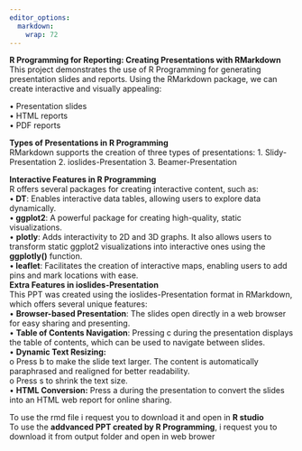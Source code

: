 ```yaml
---
editor_options: 
  markdown: 
    wrap: 72
---
```


<b>R Programming for Reporting: Creating Presentations with
RMarkdown</b> This project demonstrates the use of R Programming for
generating presentation slides and reports. Using the RMarkdown package,
we can create interactive and visually appealing:<br/>

• Presentation slides<br/> • HTML reports<br/> • PDF reports

<b>Types of Presentations in R Programming</b><br/> RMarkdown supports
the creation of three types of presentations: 1. Slidy-Presentation 2.
ioslides-Presentation 3. Beamer-Presentation<br/>

<b>Interactive Features in R Programming</b><br/> R offers several
packages for creating interactive content, such as:<br/> •<b> DT</b>:
Enables interactive data tables, allowing users to explore data
dynamically.<br/> •<b> ggplot2</b>: A powerful package for creating
high-quality, static visualizations.<br/> • <b>plotly</b>: Adds
interactivity to 2D and 3D graphs. It also allows users to transform
static ggplot2 visualizations into interactive ones using the
<b>ggplotly()</b> function.<br/> •<b> leaflet</b>: Facilitates the
creation of interactive maps, enabling users to add pins and mark
locations with ease.<br/> <b>Extra Features in
ioslides-Presentation</b><br/> This PPT was created using the
ioslides-Presentation format in RMarkdown, which offers several unique
features:<br/> • <b>Browser-based Presentation</b>: The slides open
directly in a web browser for easy sharing and presenting.<br/> •
<b>Table of Contents Navigation</b>: Pressing c during the presentation
displays the table of contents, which can be used to navigate between
slides.<br/> • <b>Dynamic Text Resizing:</b> <br/> o Press b to make the
slide text larger. The content is automatically paraphrased and
realigned for better readability.<br/> o Press s to shrink the text
size.<br/> • <b>HTML Conversion:</b> Press a during the presentation to
convert the slides into an HTML web report for online sharing.<br/>

To use the rmd file i request you to download it and open in <b>R
studio</b><br/> To use the <b> addvanced PPT created by R
Programming</b>, i request you to download it from output folder and
open in web brower
